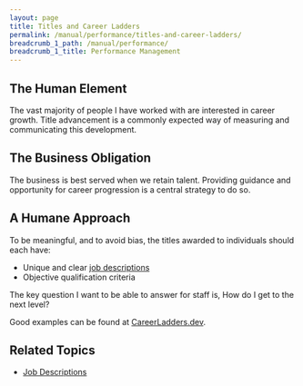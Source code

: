 ```yaml
---
layout: page
title: Titles and Career Ladders
permalink: /manual/performance/titles-and-career-ladders/
breadcrumb_1_path: /manual/performance/
breadcrumb_1_title: Performance Management
---
```


## The Human Element
The vast majority of people I have worked with are interested in career growth. 
Title advancement is a commonly expected way of measuring and communicating 
this development.

## The Business Obligation
The business is best served when we retain talent. Providing guidance and
opportunity for career progression is a central strategy to do so.

## A Humane Approach
To be meaningful, and to avoid bias, the titles awarded to individuals should 
each have:

* Unique and clear [job descriptions](/manual/in/job-descriptions/)
* Objective qualification criteria

The key question I want to be able to answer for staff is, How do I get to the
next level?

Good examples can be found at [CareerLadders.dev](https://career-ladders.dev).

## Related Topics
  * [Job Descriptions](/manual/in/job-descriptions/)

